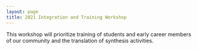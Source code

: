```yaml
---
layout: page
title: 2021 Integration and Training Workshop
---
```


This workshop will prioritize training of students and early career members of our community and the translation of synthesis activities.
   
